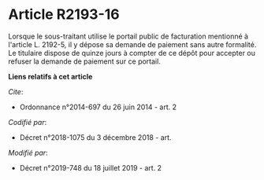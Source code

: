 # Article R2193-16

Lorsque le sous-traitant utilise le portail public de facturation mentionné à l'article L. 2192-5, il y dépose sa demande de
paiement sans autre formalité. Le titulaire dispose de quinze jours à compter de ce dépôt pour accepter ou refuser la demande
de paiement sur ce portail.

**Liens relatifs à cet article**

_Cite_:

  - Ordonnance n°2014-697 du 26 juin 2014 - art. 2

_Codifié par_:

  - Décret n°2018-1075 du 3 décembre 2018 - art.

_Modifié par_:

  - Décret n°2019-748 du 18 juillet 2019 - art. 2
